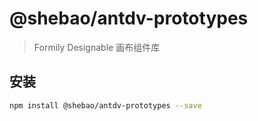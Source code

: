 # @shebao/antdv-prototypes

> Formily Designable 画布组件库

## 安装

```bash
npm install @shebao/antdv-prototypes --save
```
